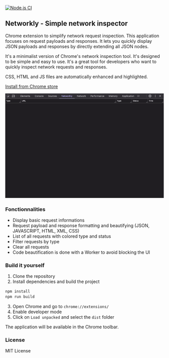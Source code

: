[![Node.js CI](https://github.com/davidmonnom/networkly/actions/workflows/node.js.yml/badge.svg)](https://github.com/davidmonnom/networkly/actions/workflows/node.js.yml)

## Networkly - Simple network inspector

Chrome extension to simplify network request inspection. This application focuses on request payloads and responses. It lets you quickly display JSON payloads and responses by directly extending all JSON nodes.

It's a minimalist version of Chrome's network inspection tool. It's designed to be simple and easy to use. It's a great tool for developers who want to quickly inspect network requests and responses.

CSS, HTML and JS files are automatically enhanced and highlighted.

[Install from Chrome store](https://chromewebstore.google.com/detail/networkly/cecjokjpmiejeapdeoffnaflpiclhomf)

![image](/preview/preview.gif)

### Fonctionnalities

- Display basic request informations
- Request payload and response formatting and beautifying (JSON, JAVASCRIPT, HTML, XML, CSS)
- List of all requests with colored type and status
- Filter requests by type
- Clear all requests
- Code beautification is done with a Worker to avoid blocking the UI

### Build it yourself

1. Clone the repository
2. Install dependencies and build the project
```bash
npm install
npm run build
```
3. Open Chrome and go to `chrome://extensions/`
4. Enable developer mode
5. Click on `Load unpacked` and select the `dist` folder

The application will be available in the Chrome toolbar.

### License

MIT License
